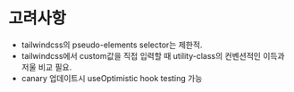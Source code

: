 # 고려사항

- tailwindcss의 pseudo-elements selector는 제한적.
- tailwindcss에서 custom값을 직접 입력할 때 utility-class의 컨벤션적인 이득과 저울 비교 필요.
- canary 업데이트시 useOptimistic hook testing 가능
